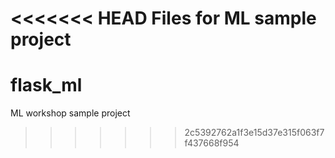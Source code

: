 <<<<<<< HEAD
Files for ML sample project 
=======
# flask_ml
ML workshop sample project
>>>>>>> 2c5392762a1f3e15d37e315f063f7f437668f954
